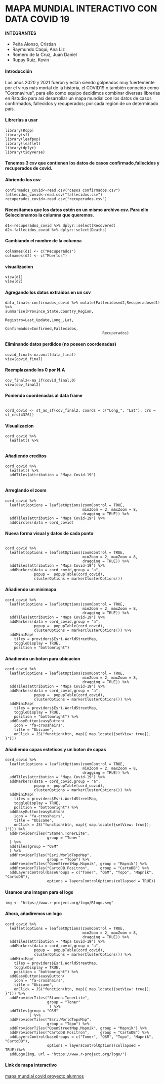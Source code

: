 # MAPA MUNDIAL INTERACTIVO CON DATA COVID 19
#### INTEGRANTES
- Peña Alonso, Cristian
- Raymundo Caqui, Ana Liz
- Romero de la Cruz, Juan Daniel
- Rupay Ruiz, Kevin

#### Introducción

Los años 2020 y 2021 fueron y están siendo golpeados muy fuertemente por el virus más mortal de la historia, el COVID19 o también conocido como "Coronavirus", para ello como equipo decidimos combinar diversas librerías en Rstudio para así desarrollar un mapa mundial con los datos de casos confirmados, fallecidos y recuperados; por cada región de un determinado país.

#### Librerías a usar

```{r eval = FALSE}
library(Rcpp)
library(sf)
library(leafpop)
library(leaflet)
library(dplyr)
library(tidyverse)
```


#### Tenemos 3 csv que contienen los datos de casos confirmado,fallecidos y recuperados de covid. 

#### Abriendo los csv

```{r eval=FALSE}
confirmados_covid<-read.csv("casos confirmados.csv")
fallecidos_covid<-read.csv("fallecidos.csv")
recuperados_covid<-read.csv("recuperados.csv")
```

#### Necesitamos que los datos estén en un mismo archivo csv. Para ello Seleccionamos la columna que queremos.

```{r eval=FALSE}
d1<-recuperados_covid %>% dplyr::select(Recovered)
d2<-fallecidos_covid %>% dplyr::select(Deaths)

```


#### Cambiando el nombre de la columna

```{eval=FALSE} 
colnames(d1) <- c("Recuperados")
colnames(d2) <- c("Muertos")
```

#### visualizacion
```{r eval=FALSE}
view(d1)
view(d2)
```

#### Agregando los datos extraidos en un csv

```{r eval=FALSE}
data_final<-confirmados_covid %>% mutate(Fallecidos=d2,Recuperados=d1) %>% 
summarise(Province_State,Country_Region,
                                            Registro=Last_Update,Long_,Lat,
                                            Confirmados=Confirmed,Fallecidos,
                                            Recuperados)

```


#### Eliminando datos perdidos (no poseen coordenadas)

```{r eval=FALSE}
covid_final<-na.omit(data_final)
view(covid_final)
```

#### Reemplazando los 0 por N.A 

```{R eval=FALSE}
cov_final2<-na_if(covid_final,0)
view(cov_final2)

```

#### Poniendo coordenadas al data frame

```{r eval=FALSE}

cord_covid <- st_as_sf(cov_final2, coords = c("Long_", "Lat"), crs = st_crs(4326))

```

#### Visualizacion

```{r eval =FALSE}
cord_covid %>%
  leaflet() %>%
  
```

#### Añadiendo creditos

```{r eval=FALSE  }
cord_covid %>%
  leaflet() %>%
  addTiles(attribution = 'Mapa Covid-19')


```

#### Arreglando el zoom

```{r eval=FALSE  }
cord_covid %>%
  leaflet(options = leafletOptions(zoomControl = TRUE,
                                   minZoom = 2, maxZoom = 8,
                                   dragging = TRUE)) %>%
  addTiles(attribution = 'Mapa Covid-19') %>% 
  addCircles(data = cord_covid)
```

#### Nueva forma visual y datos de cada punto

```{r eval=FALSE}

cord_covid %>%
  leaflet(options = leafletOptions(zoomControl = TRUE,
                                   minZoom = 2, maxZoom = 8,
                                   dragging = TRUE)) %>%
  addTiles(attribution = 'Mapa Covid-19') %>%
  addMarkers(data = cord_covid,group = "a",
             popup =  popupTable(cord_covid),
             clusterOptions = markerClusterOptions())
```

#### Añadiendo un minimapa

```{r eval=FALSE}
cord_covid %>%
  leaflet(options = leafletOptions(zoomControl = TRUE,
                                   minZoom = 2, maxZoom = 8,
                                   dragging = TRUE)) %>%
  addTiles(attribution = 'Mapa Covid-19') %>%
  addMarkers(data = cord_covid,group = "a",
             popup =  popupTable(cord_covid),
             clusterOptions = markerClusterOptions()) %>%
  addMiniMap(
    tiles = providers$Esri.WorldStreetMap,
    toggleDisplay = TRUE,
    position = "bottomright")
```

#### Añadiendo un boton para ubicacion

```{r eval=FALSE}
cord_covid %>%
  leaflet(options = leafletOptions(zoomControl = TRUE,
                                   minZoom = 2, maxZoom = 8,
                                   dragging = TRUE)) %>%
  addTiles(attribution = 'Mapa Covid-19') %>%
  addMarkers(data = cord_covid,group = "a",
             popup =  popupTable(cord_covid),
             clusterOptions = markerClusterOptions()) %>%
  addMiniMap(
    tiles = providers$Esri.WorldStreetMap,
    toggleDisplay = TRUE,
    position = "bottomright") %>%
  addEasyButton(easyButton(
    icon = "fa-crosshairs", 
    title = "Ubicame",
    onClick = JS("function(btn, map){ map.locate({setView: true}); }")))
```

#### Añadiendo capas esteticos y un boton de capas 

```{r eval=FALSE}
cord_covid %>%
  leaflet(options = leafletOptions(zoomControl = TRUE,
                                   minZoom = 2, maxZoom = 8,
                                   dragging = TRUE)) %>%
  addTiles(attribution = 'Mapa Covid-19') %>%
  addMarkers(data = cord_covid,group = "a",
             popup =  popupTable(cord_covid),
             clusterOptions = markerClusterOptions()) %>%
  addMiniMap(
    tiles = providers$Esri.WorldStreetMap,
    toggleDisplay = TRUE,
    position = "bottomright") %>%
  addEasyButton(easyButton(
    icon = "fa-crosshairs", 
    title = "Ubicame",
    onClick = JS("function(btn, map){ map.locate({setView: true}); }"))) %>%
  addProviderTiles("Stamen.TonerLite",
                   group = "Toner"
  ) %>%
  addTiles(group = "OSM"
  ) %>%
  addProviderTiles("Esri.WorldTopoMap",    
                   group = "Topo") %>%
  addProviderTiles("OpenStreetMap.Mapnik", group = "Mapnik") %>%
  addProviderTiles("CartoDB.Positron",     group = "CartoDB") %>%
  addLayersControl(baseGroups = c("Toner", "OSM", "Topo", "Mapnik", "CartoDB"),
                   options = layersControlOptions(collapsed = TRUE))
```

#### Usamos una imagen para el logo

```{r eval=FALSE}
img <- "https://www.r-project.org/logo/Rlogo.svg"
```

#### Ahora, añadiremos un logo

```{r eval=FALSE}
cord_covid %>%
  leaflet(options = leafletOptions(zoomControl = TRUE,
                                   minZoom = 2, maxZoom = 8,
                                   dragging = TRUE)) %>%
  addTiles(attribution = 'Mapa Covid-19') %>%
  addMarkers(data = cord_covid,group = "a",
             popup =  popupTable(cord_covid),
             clusterOptions = markerClusterOptions()) %>%
  addMiniMap(
    tiles = providers$Esri.WorldStreetMap,
    toggleDisplay = TRUE,
    position = "bottomright") %>%
  addEasyButton(easyButton(
    icon = "fa-crosshairs", 
    title = "Ubicame",
    onClick = JS("function(btn, map){ map.locate({setView: true}); }"))) %>%
  addProviderTiles("Stamen.TonerLite",
                   group = "Toner"
                    ) %>%
  addTiles(group = "OSM"
           ) %>%
  addProviderTiles("Esri.WorldTopoMap",    
                   group = "Topo") %>%
  addProviderTiles("OpenStreetMap.Mapnik", group = "Mapnik") %>%
  addProviderTiles("CartoDB.Positron",     group = "CartoDB") %>%
  addLayersControl(baseGroups = c("Toner", "OSM", "Topo", "Mapnik", "CartoDB"),
                   options = layersControlOptions(collapsed = TRUE))%>% 
  addLogo(img, url = "https://www.r-project.org/logo/") 
```

#### Link de mapa interactivo

[mapa mundial covid proyecto alumnos](https://rpubs.com/Paz-tech/721924)
